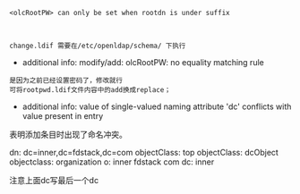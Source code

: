 ```shell
<olcRootPW> can only be set when rootdn is under suffix



change.ldif 需要在/etc/openldap/schema/ 下执行
```


* additional info: modify/add: olcRootPW: no equality matching rule

```
是因为之前已经设置密码了，修改就行
可将rootpwd.ldif文件内容中的add换成replace；
```

* additional info: value of single-valued naming attribute 'dc' conflicts with value present in entry

表明添加条目时出现了命名冲突。


dn: dc=inner,dc=fdstack,dc=com
objectClass: top
objectClass: dcObject
objectclass: organization
o: inner fdstack com
dc: inner  

注意上面dc写最后一个dc